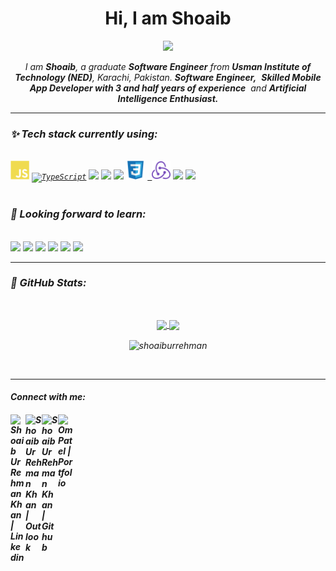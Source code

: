 <h1 align="center">Hi, I am Shoaib</h1>
<p align="center">
  <a href="https://github.com/Ratheshan03/readme-typing-svg"><img src="https://readme-typing-svg.herokuapp.com?lines=Software+Engineer;Mobile+App+Developer;Aspiring+Learner&center=true&width=500&height=50"></a>
</p>

<p align="center">
  <em>
    I am <b>Shoaib</b>, a graduate <b>Software Engineer</b> from <b>Usman Institute of Technology (NED)</b>, Karachi, Pakistan.
    <b>Software Engineer,</b>&nbsp; <b>Skilled Mobile App Developer with 3 and half years of experience</b>&nbsp; and <b> Artificial Intelligence Enthusiast.</b> 
  <br>
</p>

---


<h3>  ✨ Tech stack currently using:</h3>
<br>
<code><a href="https://www.javascript.com/" target="_blank"><img height="30" src="https://raw.githubusercontent.com/devicons/devicon/master/icons/javascript/javascript-plain.svg"></a></code>
<code><a href="https://www.typescriptlang.org/" target="_blank"><img height="30" src="https://www.vectorlogo.zone/logos/typescriptlang/typescriptlang-icon.svg" alt="TypeScript"></a></code>
<code><a href="https://reactnative.dev/" target="_blank"><img height="30" src="https://www.vectorlogo.zone/logos/reactjs/reactjs-icon.svg"></a></code>
<code><a href="https://reactjs.org/" target="_blank"><img height="30" src="https://www.vectorlogo.zone/logos/reactjs/reactjs-icon.svg"></a></code>
<code><a href="https://www.w3schools.com/html/" target="_blank"><img height="30" src="https://www.vectorlogo.zone/logos/w3_html5/w3_html5-icon.svg"></a></code>
<code><a href="https://www.w3schools.com/css/" target="_blank"><img height="30" src="https://raw.githubusercontent.com/devicons/devicon/master/icons/css3/css3-original.svg"></a></code>
<code><a href="https://redux.js.org" target="_blank"> <img src="https://raw.githubusercontent.com/devicons/devicon/master/icons/redux/redux-original.svg" alt="redux" height="30"></a></code>
<code><a href="https://getbootstrap.com/" target="_blank"><img height="30" src="https://upload.wikimedia.org/wikipedia/commons/thumb/b/b2/Bootstrap_logo.svg/512px-Bootstrap_logo.svg.png?20210507000024"></a></code>
<code><a href="https://git-scm.com/" target="_blank"><img height="30" src="https://www.vectorlogo.zone/logos/git-scm/git-scm-icon.svg"></a></code>
<br><br>


<h3>
  🌱 Looking forward to learn:
</h3>
<br>
<code><a href="https://nextjs.org/" target="_blank"><img height="30" src="https://upload.wikimedia.org/wikipedia/commons/thumb/1/10/Cib-next-js_%28CoreUI_Icons_v1.0.0%29.svg/120px-Cib-next-js_%28CoreUI_Icons_v1.0.0%29.svg.png"></a></code>
<code><a href="https://flutter.dev/" target="_blank"><img height="30" src="https://www.vectorlogo.zone/logos/flutterio/flutterio-icon.svg"></a></code>
<code><a href="https://cloud.google.com/" target="_blank"><img height="30" src="https://www.vectorlogo.zone/logos/google_cloud/google_cloud-icon.svg"></a></code>
<code><a href="https://analytics.google.com/" target="_blank"><img height="30" src="https://www.vectorlogo.zone/logos/google_analytics/google_analytics-icon.svg"></a></code>
<code><a href="https://www.tensorflow.org/" target="_blank"><img height="30" src="https://www.vectorlogo.zone/logos/tensorflow/tensorflow-icon.svg"></a></code>
<code><a href="https://aws.amazon.com/" target="_blank"><img height="30" src="https://www.vectorlogo.zone/logos/amazon_aws/amazon_aws-icon.svg"></a></code>
<br>

---

<h3>
 📔 GitHub Stats:
</h3>
<br>
<p align="center">
  <a href="https://github.com/shoaiburrehman">
    <img align="center"  height="175px" src="https://github-readme-stats.vercel.app/api?username=shoaiburrehman&show_icons=true&hide_border=true&title_color=94b4a4&amp&icon_color=FFFFFF&amp&text_color=FFFFFF&amp&bg_color=000000&count_private=true&include_all_commits=true"/>
  </a>
  <a href="https://github.com/shoaiburrehman">
    <img align="center" height="175px"  src="https://github-readme-stats.vercel.app/api/top-langs/?username=shoaiburrehman&text_color=FFFFFF&bg_color=000000&title_color=94b4a4&langs_count=15&layout=compact&hide_border=true" />
  </a>
</p>
  <p align="center"><img align="center" src="https://github-readme-streak-stats.herokuapp.com/?user=shoaiburrehman&text_color=FFFFFF&bg_color=000000&title_color=94b4a4&langs_count=15&layout=compact&hide_border=true" alt="shoaiburrehman" /></p>
<br>

---

<h4> Connect with me: <h4>
<a href="https://www.linkedin.com/in/shoaiburrehmankhan/">
 <img align="left" alt=" Shoaib Ur Rehman Khan | Linkedin" width="24px" src="https://www.vectorlogo.zone/logos/linkedin/linkedin-icon.svg" />
</a>
<a href="mailto:shoaiburrehman@outlook.com">
  <img align="left" alt="Shoaib Ur Rehman Khan | Outlook" width="26px" src="https://upload.wikimedia.org/wikipedia/commons/d/df/Microsoft_Office_Outlook_%282018%E2%80%93present%29.svg" />
</a>
 <a href="https://github.com/shoaiburrehman">
  <img align="left" alt="Shoaib Ur Rehman Khan | Github" width="26px" src="https://www.vectorlogo.zone/logos/github/github-tile.svg" />
</a>
<a href="https://shoaiburrehman.github.io/">
  <img align="left" alt="Om Patel | Portfolio" width="26px" src="https://www.svgrepo.com/show/474386/internet.svg" />
</a>
<br>
